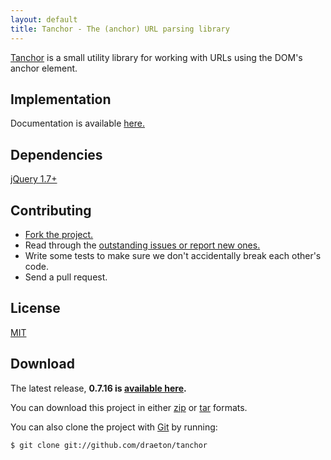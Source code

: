 ```yaml
---
layout: default
title: Tanchor - The (anchor) URL parsing library
---
```


<section id="main" role="main">

[Tanchor](http://github.com/draeton/tanchor/) is a small utility library for working with URLs
using the DOM's anchor element.
    

## Implementation

Documentation is available [here.](http://draeton.github.com/tanchor/tanchor/docs/tanchor.html)
    

## Dependencies

[jQuery 1.7+](http://jquery.com/)


## Contributing

* [Fork the project.](https://github.com/draeton/tanchor)
* Read through the [outstanding issues or report new ones.](https://github.com/draeton/tanchor/issues)
* Write some tests to make sure we don't accidentally break each other's code.
* Send a pull request.


## License

[MIT](https://raw.github.com/draeton/tanchor/master/LICENSE)


## Download

The latest release, **0.7.16 is [available here](http://draeton.github.com/tanchor/tanchor/dist/tanchor-0.7.16.zip).**

You can download this project in either [zip](https://github.com/draeton/tanchor/zipball/master) 
or [tar](https://github.com/draeton/tanchor/tarball/master) formats.

You can also clone the project with [Git](http://git-scm.com) by running:

    $ git clone git://github.com/draeton/tanchor

</section>

<script>
Modernizr.load({
    load: "/tanchor/tanchor/build/js/tanchor-0.7.16-min.js",
    complete: function () {
    }
});
</script>
